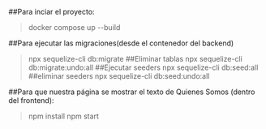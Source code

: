 ##Para inciar el proyecto:
> docker compose up --build

##Para ejecutar las migraciones(desde el contenedor del backend)
> npx sequelize-cli db:migrate
##Eliminar tablas
> npx sequelize-cli db:migrate:undo:all
##Ejecutar seeders
>  npx sequelize-cli db:seed:all
##eliminar seeders
>  npx sequelize-cli db:seed:undo:all

##Para que nuestra página se mostrar el texto de Quienes Somos (dentro del frontend):
> npm install
> npm start